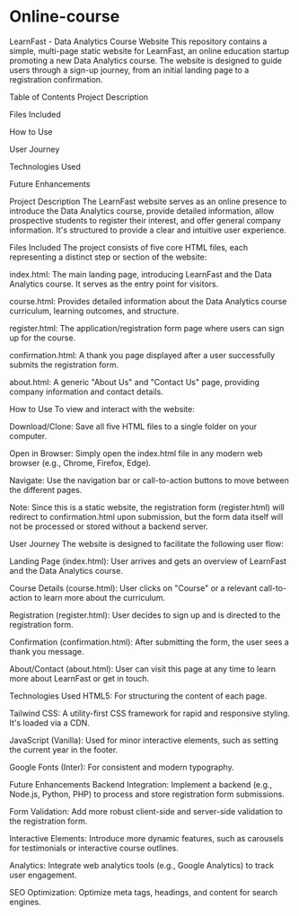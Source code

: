 # Online-course
LearnFast - Data Analytics Course Website
This repository contains a simple, multi-page static website for LearnFast, an online education startup promoting a new Data Analytics course. The website is designed to guide users through a sign-up journey, from an initial landing page to a registration confirmation.

Table of Contents
Project Description

Files Included

How to Use

User Journey

Technologies Used

Future Enhancements

Project Description
The LearnFast website serves as an online presence to introduce the Data Analytics course, provide detailed information, allow prospective students to register their interest, and offer general company information. It's structured to provide a clear and intuitive user experience.

Files Included
The project consists of five core HTML files, each representing a distinct step or section of the website:

index.html: The main landing page, introducing LearnFast and the Data Analytics course. It serves as the entry point for visitors.

course.html: Provides detailed information about the Data Analytics course curriculum, learning outcomes, and structure.

register.html: The application/registration form page where users can sign up for the course.

confirmation.html: A thank you page displayed after a user successfully submits the registration form.

about.html: A generic "About Us" and "Contact Us" page, providing company information and contact details.

How to Use
To view and interact with the website:

Download/Clone: Save all five HTML files to a single folder on your computer.

Open in Browser: Simply open the index.html file in any modern web browser (e.g., Chrome, Firefox, Edge).

Navigate: Use the navigation bar or call-to-action buttons to move between the different pages.

Note: Since this is a static website, the registration form (register.html) will redirect to confirmation.html upon submission, but the form data itself will not be processed or stored without a backend server.

User Journey
The website is designed to facilitate the following user flow:

Landing Page (index.html): User arrives and gets an overview of LearnFast and the Data Analytics course.

Course Details (course.html): User clicks on "Course" or a relevant call-to-action to learn more about the curriculum.

Registration (register.html): User decides to sign up and is directed to the registration form.

Confirmation (confirmation.html): After submitting the form, the user sees a thank you message.

About/Contact (about.html): User can visit this page at any time to learn more about LearnFast or get in touch.

Technologies Used
HTML5: For structuring the content of each page.

Tailwind CSS: A utility-first CSS framework for rapid and responsive styling. It's loaded via a CDN.

JavaScript (Vanilla): Used for minor interactive elements, such as setting the current year in the footer.

Google Fonts (Inter): For consistent and modern typography.

Future Enhancements
Backend Integration: Implement a backend (e.g., Node.js, Python, PHP) to process and store registration form submissions.

Form Validation: Add more robust client-side and server-side validation to the registration form.

Interactive Elements: Introduce more dynamic features, such as carousels for testimonials or interactive course outlines.

Analytics: Integrate web analytics tools (e.g., Google Analytics) to track user engagement.

SEO Optimization: Optimize meta tags, headings, and content for search engines.
